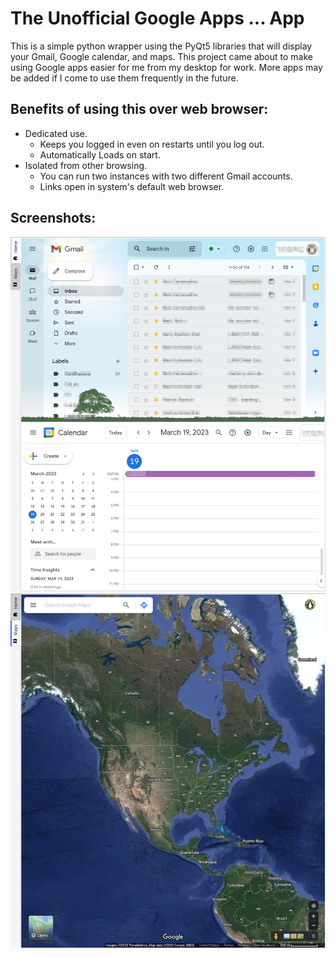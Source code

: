 # The Unofficial Google Apps ... App

This is a simple python wrapper using the PyQt5 libraries that will display your Gmail, Google calendar, and maps. This project came about to make using Google apps easier for me from my desktop for work. More apps may be added if I come to use them frequently in the future. 

## Benefits of using this over web browser:

* Dedicated use.
  * Keeps you logged in even on restarts until you log out. 
  * Automatically Loads on start.
* Isolated from other browsing.
  * You can run two instances with two different Gmail accounts.
  * Links open in system's default web browser.

## Screenshots:
![Home tab](/media/mail-app-screenshot1.png?raw=true "Home tab view")
![Maps tab](/media/mail-app-screenshot2.png?raw=true "Maps tab view")
